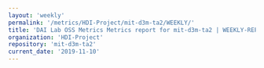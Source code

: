 ```yaml
---
layout: 'weekly'
permalink: '/metrics/HDI-Project/mit-d3m-ta2/WEEKLY/'
title: 'DAI Lab OSS Metrics Metrics report for mit-d3m-ta2 | WEEKLY-REPORT-2019-11-10'
organization: 'HDI-Project'
repository: 'mit-d3m-ta2'
current_date: '2019-11-10'
---
```

